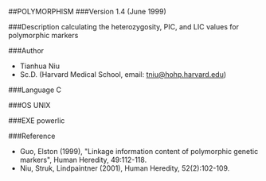 ##POLYMORPHISM
###Version
1.4 (June 1999)

###Description
calculating the heterozygosity, PIC, and LIC values for polymorphic markers

###Author
* Tianhua Niu
* Sc.D. (Harvard Medical School, email: tniu@hohp.harvard.edu)

###Language
C

###OS
UNIX

###EXE
powerlic

###Reference
* Guo, Elston (1999), "Linkage information content of polymorphic genetic markers", Human Heredity, 49:112-118.
* Niu, Struk, Lindpaintner (2001), Human Heredity, 52(2):102-109.


